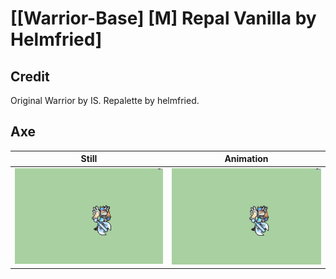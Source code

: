 # [\[Warrior-Base\] \[M\] Repal Vanilla by Helmfried]

## Credit

Original Warrior by IS.
Repalette by helmfried.
	
## Axe

| Still | Animation |
| :---: | :-------: |
| ![Axe still](./Axe_000.png) | ![Axe animation](./Axe.gif) |
